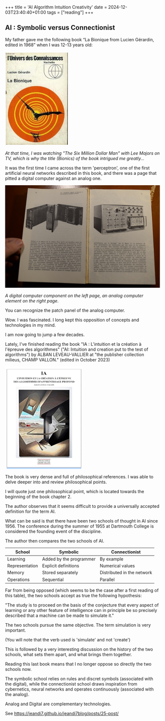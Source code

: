 +++
title = 'AI Algorithm Intuition Creativity'
date = 2024-12-03T23:40:40+01:00
tags = ["reading"]
+++

## AI : Symbolic versus Connectionist

My father gave me the following book “La Bionique from Lucien Gérardin, edited in 1968” when I was 12-13 years old:

![example](./images/LaBionique2.png)

*At that time, I was watching "The Six Million Dollar Man" with Lee Majors on TV, which is why the title (Bionics) of the book intrigued me greatly...*

It was the first time I came across the term 'perceptron', one of the first artificial neural networks described in this book,  and there was a page that pitted a digital  computer against an analog  one.

![example](./images/LaBionique3.png)

*A digital computer component on the left page, an analog computer element on the right page.*

You can recognize the patch panel of the analog computer.

Wow. I was fascinated. I long kept this opposition of concepts and technologies in my mind.

I am now going to jump a few decades.

Lately, I've finished reading the book "IA : L'intuition et la création à l'épreuve des algorithmes" ("AI: Intuition and creation put to the test of algorithms") by ALBAN LEVEAU-VALLIER at "the publisher collection milieus, CHAMP VALLON." (edited in October 2023)

![example](./images/IA_Intuition.png)

The book is very dense and full of philosophical references. 
I was able to delve deeper into and review philosophical points.

I will quote just one philosophical point, which is located towards the beginning of the book chapter 2.

The author observes that it seems difficult to provide a universally accepted definition for the term AI.

What can be said is that there have been two schools of thought in AI since 1956.
The conference during the summer of 1955 at Dartmouth College is considered the founding event of the discipline.

The author then compares the two schools of AI.


| School  | Symbolic   |  Connectionist  |
|---    |---    |---    |
|Learning | Added by the programmer|By example|
|Representation   | Explicit definitions |Numerical values|
|Memory|Stored separately|Distributed in the network|
|Operations|Sequential|Parallel|


Far from being opposed (which seems to be the case after a first reading of this table), the two schools accept as true the following hypothesis:

"The study is to proceed on the basis of the conjecture that every aspect of learning or any other feature of intelligence can in principle be so precisely described that a machine can be made to simulate it."

The two schools pursue the same objective. The term simulation is very important.

(You will note that the verb used is 'simulate' and not 'create')

This is followed by a very interesting discussion on the history of the two schools, what sets them apart, and what brings them together.

Reading this last book means that I no longer oppose so directly the two schools now.

The symbolic school relies on rules and discret symbols (associated with the digital), while the connectionist school draws inspiration from cybernetics, neural networks and operates continuously (associated with the analog).

Analog and Digital are complementary technologies.

See https://jeandi7.github.io/jeandi7blog/posts/25-post/


